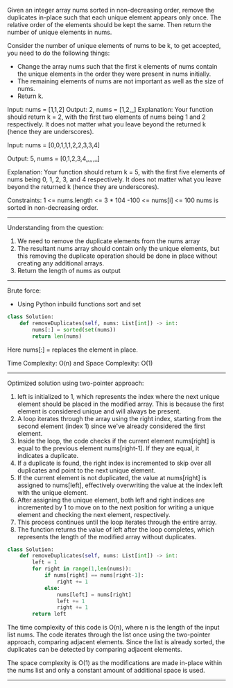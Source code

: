
Given an integer array nums sorted in non-decreasing order, remove the duplicates in-place such that each unique element appears only once. The relative order of the elements 
should be kept the same. Then return the number of unique elements in nums.

Consider the number of unique elements of nums to be k, to get accepted, you need to do the following things:
- Change the array nums such that the first k elements of nums contain the unique elements in the order they were present in nums initially. 
- The remaining elements of nums are not important as well as the size of nums.
- Return k.

Input: nums = [1,1,2]
Output: 2, nums = [1,2,_]
Explanation: Your function should return k = 2, with the first two elements of nums being 1 and 2 respectively.
It does not matter what you leave beyond the returned k (hence they are underscores).

Input: nums = [0,0,1,1,1,2,2,3,3,4]

Output: 5, nums = [0,1,2,3,4,_,_,_,_,_]

Explanation: Your function should return k = 5, with the first five elements of nums being 0, 1, 2, 3, and 4 respectively.
It does not matter what you leave beyond the returned k (hence they are underscores).

Constraints:
1 <= nums.length <= 3 * 104
-100 <= nums[i] <= 100
nums is sorted in non-decreasing order.
____________________________________________________________________________________________________

Understanding from the question:
1. We need to remove the duplicate elements from the nums array
2. The resultant nums array should contain only the unique elements, but this removing the duplicate operation should be done in place without creating any additional 
   arrays.
3. Return the length of nums as output
__________________________________________________________________________________________
Brute force:
- Using Python inbuild functions sort and set

```python
class Solution:
    def removeDuplicates(self, nums: List[int]) -> int:
        nums[:] = sorted(set(nums))
        return len(nums)
```

Here nums[:] = replaces the element in place.

Time Complexity: O(n) and 
Space Complexity: O(1)
_________________________________________________________________________________________________

Optimized solution using two-pointer approach:

1. left is initialized to 1, which represents the index where the next unique element should be placed in the modified array.
   This is because the first element is considered unique and will always be present.
2. A loop iterates through the array using the right index, starting from the second element (index 1) since we've already
   considered the first element.
3. Inside the loop, the code checks if the current element nums[right] is equal to the previous element nums[right-1].
   If they are equal, it indicates a duplicate.
4. If a duplicate is found, the right index is incremented to skip over all duplicates and point to the next unique element.
5. If the current element is not duplicated, the value at nums[right] is assigned to nums[left], effectively overwriting the
   value at the index left with the unique element.
6. After assigning the unique element, both left and right indices are incremented by 1 to move on to the next position for
   writing a unique element and checking the next element, respectively.
7. This process continues until the loop iterates through the entire array.
8. The function returns the value of left after the loop completes, which represents the length of the modified array without
   duplicates.

   
```python
class Solution:
    def removeDuplicates(self, nums: List[int]) -> int:
        left = 1
        for right in range(1,len(nums)):
            if nums[right] == nums[right-1]:
                right += 1
            else:
                nums[left] = nums[right]
                left += 1
                right += 1
        return left
 ```

 The time complexity of this code is O(n), where n is the length of the input list nums. 
 The code iterates through the list once using the two-pointer approach, comparing adjacent elements. Since the list is already sorted, the duplicates can be 
 detected by comparing adjacent elements. 

The space complexity is O(1) as the modifications are made in-place within the nums list and only a constant amount of additional space is used.
___________________________________________________________________________________________________________


















